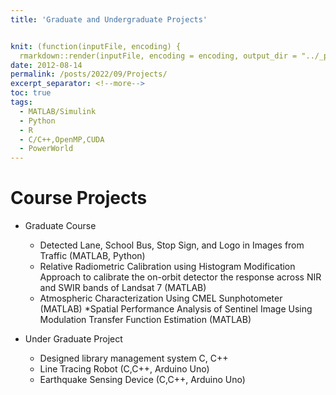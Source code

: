 ```yaml
---
title: 'Graduate and Undergraduate Projects'


knit: (function(inputFile, encoding) {
  rmarkdown::render(inputFile, encoding = encoding, output_dir = "../_posts") })
date: 2012-08-14
permalink: /posts/2022/09/Projects/
excerpt_separator: <!--more-->
toc: true
tags:
  - MATLAB/Simulink
  - Python
  - R
  - C/C++,OpenMP,CUDA
  - PowerWorld
---
```


Course Projects
======

* Graduate Course 
   * Detected Lane, School Bus, Stop Sign, and Logo in Images from Traffic (MATLAB, Python)
   * Relative Radiometric Calibration using Histogram Modification Approach to calibrate the on-orbit detector the response across NIR and SWIR bands of Landsat 7             (MATLAB)
   * Atmospheric Characterization Using CMEL Sunphotometer (MATLAB)
   *Spatial Performance Analysis of Sentinel Image Using Modulation
    Transfer Function Estimation (MATLAB)

* Under Graduate Project
   * Designed library management system C, C++
   * Line Tracing Robot (C,C++, Arduino Uno)
   * Earthquake Sensing Device (C,C++, Arduino Uno)
